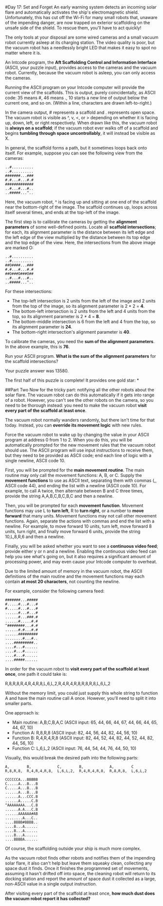 #Day 17: Set and Forget
An early warning system detects an incoming solar flare and automatically activates the ship's 
electromagnetic shield. Unfortunately, this has cut off the Wi-Fi for many small robots that, 
unaware of the impending danger, are now trapped on exterior scaffolding on the unsafe side of 
the shield. To rescue them, you'll have to act quickly!

The only tools at your disposal are some wired cameras and a small vacuum robot currently asleep 
at its charging station. The video quality is poor, but the vacuum robot has a needlessly bright 
LED that makes it easy to spot no matter where it is.

An Intcode program, the **Aft Scaffolding Control and Information Interface** (ASCII, your puzzle 
input), provides access to the cameras and the vacuum robot. Currently, because the vacuum robot 
is asleep, you can only access the cameras.

Running the ASCII program on your Intcode computer will provide the current view of the scaffolds. 
This is output, purely coincidentally, as ASCII code: 35 means #, 46 means ., 10 starts a new line 
of output below the current one, and so on. (Within a line, characters are drawn left-to-right.)

In the camera output, # represents a scaffold and . represents open space. The vacuum robot is
visible as ^, v, <, or > depending on whether it is facing up, down, left, or right respectively. 
When drawn like this, the vacuum robot is **always on a scaffold**; if the vacuum robot ever walks 
off of a scaffold and begins **tumbling through space uncontrollably**, it will instead be visible 
as X.

In general, the scaffold forms a path, but it sometimes loops back onto itself. For example, 
suppose you can see the following view from the cameras:
```
..#..........
..#..........
#######...###
#.#...#...#.#
#############
..#...#...#..
..#####...^..
```
Here, the vacuum robot, ^ is facing up and sitting at one end of the scaffold near the bottom-right
of the image. The scaffold continues up, loops across itself several times, and ends at the top-left 
of the image.

The first step is to calibrate the cameras by getting the **alignment parameters** of some
well-defined points. Locate all **scaffold intersections**; for each, its alignment parameter 
is the distance between its left edge and the left edge of the view multiplied by the distance 
between its top edge and the top edge of the view. Here, the intersections from the above image 
are marked O:
```
..#..........
..#..........
##O####...###
#.#...#...#.#
##O###O###O##
..#...#...#..
..#####...^..
```
For these intersections:

* The top-left intersection is 2 units from the left of the image and 2 units from the top of the 
image, so its alignment parameter is 2 * 2 = **4**.
* The bottom-left intersection is 2 units from the left and 4 units from the top, so its alignment 
parameter is 2 * 4 = **8**.
* The bottom-middle intersection is 6 from the left and 4 from the top, so its alignment parameter 
is **24**.
* The bottom-right intersection's alignment parameter is **40**.

To calibrate the cameras, you need the **sum of the alignment parameters**. In the above example, 
this is **76**.

Run your ASCII program. **What is the sum of the alignment parameters** for the scaffold 
intersections?

Your puzzle answer was 13580.

The first half of this puzzle is complete! It provides one gold star: *

##Part Two
Now for the tricky part: notifying all the other robots about the solar flare. The vacuum robot can do this 
automatically if it gets into range of a robot. However, you can't see the other robots on the camera, so you need to 
be thorough instead: you need to make the vacuum robot **visit every part of the scaffold at least once**.

The vacuum robot normally wanders randomly, but there isn't time for that today. Instead, you can **override its movement 
logic** with new rules.

Force the vacuum robot to wake up by changing the value in your ASCII program at address 0 from 1 to 2. When you do 
this, you will be automatically prompted for the new movement rules that the vacuum robot should use. The ASCII program 
will use input instructions to receive them, but they need to be provided as ASCII code; end each line of logic with a 
single newline, ASCII code 10.

First, you will be prompted for the **main movement routine**. The main routine may only call the movement functions: 
A, B, or C. Supply the **movement functions** to use as ASCII text, separating them with commas (,, ASCII code 44), and 
ending the list with a newline (ASCII code 10). For example, to call A twice, then alternate between B and C three 
times, provide the string A,A,B,C,B,C,B,C and then a newline.

Then, you will be prompted for each **movement function**. Movement functions may use L to **turn left**, R to **turn right**, or 
a number to **move forward** that many units. Movement functions may not call other movement functions. Again, separate the 
actions with commas and end the list with a newline. For example, to move forward 10 units, turn left, move forward 8 
units, turn right, and finally move forward 6 units, provide the string 10,L,8,R,6 and then a newline.

Finally, you will be asked whether you want to see a **continuous video feed**; provide either y or n and a newline. 
Enabling the continuous video feed can help you see what's going on, but it also requires a significant amount of 
processing power, and may even cause your Intcode computer to overheat.

Due to the limited amount of memory in the vacuum robot, the ASCII definitions of the main routine and the movement 
functions may each contain **at most 20 characters**, not counting the newline.

For example, consider the following camera feed:
```
#######...#####
#.....#...#...#
#.....#...#...#
......#...#...#
......#...###.#
......#.....#.#
^########...#.#
......#.#...#.#
......#########
........#...#..
....#########..
....#...#......
....#...#......
....#...#......
....#####......
```
In order for the vacuum robot to **visit every part of the scaffold at least once**, one path it could take is:

R,8,R,8,R,4,R,4,R,8,L,6,L,2,R,4,R,4,R,8,R,8,R,8,L,6,L,2

Without the memory limit, you could just supply this whole string to function A and have the main routine call A once. 
However, you'll need to split it into smaller parts.

One approach is:

* Main routine: A,B,C,B,A,C
(ASCII input: 65, 44, 66, 44, 67, 44, 66, 44, 65, 44, 67, 10)
* Function A:   R,8,R,8
(ASCII input: 82, 44, 56, 44, 82, 44, 56, 10)
* Function B:   R,4,R,4,R,8
(ASCII input: 82, 44, 52, 44, 82, 44, 52, 44, 82, 44, 56, 10)
* Function C:   L,6,L,2
(ASCII input: 76, 44, 54, 44, 76, 44, 50, 10)

Visually, this would break the desired path into the following parts:
```
A,        B,            C,        B,            A,        C
R,8,R,8,  R,4,R,4,R,8,  L,6,L,2,  R,4,R,4,R,8,  R,8,R,8,  L,6,L,2

CCCCCCA...BBBBB
C.....A...B...B
C.....A...B...B
......A...B...B
......A...CCC.B
......A.....C.B
^AAAAAAAA...C.B
......A.A...C.B
......AAAAAA#AB
........A...C..
....BBBB#BBBB..
....B...A......
....B...A......
....B...A......
....BBBBA......
```
Of course, the scaffolding outside your ship is much more complex.

As the vacuum robot finds other robots and notifies them of the impending solar flare, it also can't help but leave 
them squeaky clean, collecting any space dust it finds. Once it finishes the programmed set of movements, assuming it 
hasn't drifted off into space, the cleaning robot will return to its docking station and report the amount of space 
dust it collected as a large, non-ASCII value in a single output instruction.

After visiting every part of the scaffold at least once, **how much dust does the vacuum robot report it has collected?**


